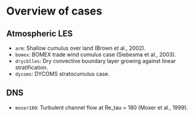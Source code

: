 # Overview of cases

## Atmospheric LES
* `arm`: Shallow cumulus over land (Brown et al., 2002).
* `bomex`: BOMEX trade wind cumulus case (Siebesma et al., 2003).
* `drycblles`: Dry convective boundary layer growing against linear stratification.
* `dycoms`: DYCOMS stratocumulus case.

## DNS
* `moser180`: Turbulent channel flow at Re_tau = 180 (Moser et al., 1999).
